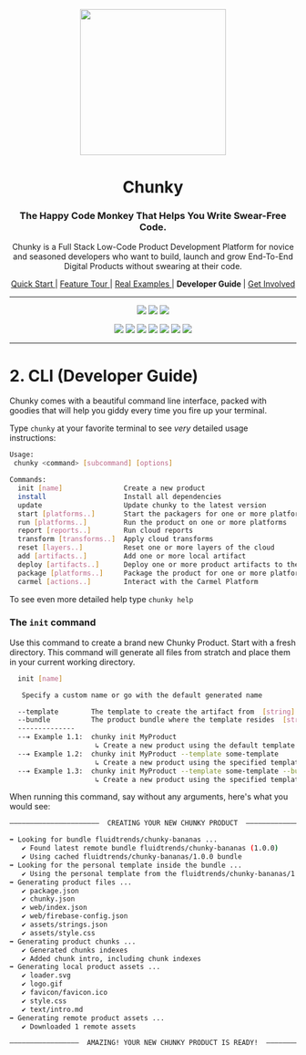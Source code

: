 <p align="center"> <img src="https://raw.githubusercontent.com/fluidtrends/chunky/master/logo.gif" width="256px"> </p>
<h1 align="center"> Chunky </h1>

<h3 align="center"> The Happy Code Monkey That Helps You Write Swear-Free Code. </h3>

<p align="center"> Chunky is a Full Stack Low-Code Product Development Platform for
novice and seasoned developers who want to build, launch and grow End-To-End Digital Products without swearing at their code. </p>

<p align="center">
<a href="../start/README.md"> Quick Start </a> |
<a href="../features/README.md"> Feature Tour </a> |
<a href="../examples/README.md"> Real Examples </a> |
<strong> Developer Guide </strong> |
<a href="../contrib/README.md"> Get Involved </a>
</p>

<hr/>

<p align="center">
<a href="https://circleci.com/gh/fluidtrends/chunky"><img src="https://circleci.com/gh/fluidtrends/chunky.svg?style=svg"/></a>
<a href="https://codeclimate.com/github/fluidtrends/chunky/test_coverage"><img src="https://api.codeclimate.com/v1/badges/f6621e761f82f6c84f40/test_coverage" /></a>
<a href="https://codeclimate.com/github/fluidtrends/chunky/maintainability"><img src="https://api.codeclimate.com/v1/badges/f6621e761f82f6c84f40/maintainability"/></a>
</p>

<p align="center">
<a href="https://www.npmjs.com/package/chunky-cli">
<img src="https://img.shields.io/npm/v/chunky-cli.svg?color=green&label=CLI&style=flat-square"/></a>
<a href="https://www.npmjs.com/package/react-chunky">
<img src="https://img.shields.io/npm/v/react-chunky.svg?color=green&label=universal&style=flat-square"/></a>
<a href="https://www.npmjs.com/package/react-dom-chunky">
<img src="https://img.shields.io/npm/v/react-dom-chunky.svg?color=green&label=web&style=flat-square"/></a>
<a href="https://www.npmjs.com/package/react-cloud-chunky">
<img src="https://img.shields.io/npm/v/react-cloud-chunky.svg?color=green&label=cloud&style=flat-square"/></a>
<a href="https://www.npmjs.com/package/react-native-chunky">
<img src="https://img.shields.io/npm/v/react-native-chunky.svg?color=blue&label=mobile&style=flat-square"/></a>
<a href="https://www.npmjs.com/package/react-electron-chunky">
<img src="https://img.shields.io/npm/v/react-electron-chunky.svg?color=blue&label=desktop&style=flat-square"/></a>
<a href="https://www.npmjs.com/package/react-blockchain-chunky">
<img src="https://img.shields.io/npm/v/react-blockchain-chunky.svg?color=blue&label=blockchain&style=flat-square"/><a/>
</p>

---

# 2. CLI (Developer Guide)

Chunky comes with a beautiful command line interface, packed with goodies that will help you giddy every time you fire up your terminal.

Type ```chunky``` at your favorite terminal to see *very* detailed usage instructions:

```bash
Usage:
 chunky <command> [subcommand] [options]

Commands:
  init [name]               Create a new product
  install                   Install all dependencies
  update                    Update chunky to the latest version
  start [platforms..]       Start the packagers for one or more platforms
  run [platforms..]         Run the product on one or more platforms
  report [reports..]        Run cloud reports
  transform [transforms..]  Apply cloud transforms
  reset [layers..]          Reset one or more layers of the cloud
  add [artifacts..]         Add one or more local artifact
  deploy [artifacts..]      Deploy one or more product artifacts to the cloud
  package [platforms..]     Package the product for one or more platforms
  carmel [actions..]        Interact with the Carmel Platform
```

To see even more detailed help type ```chunky help```

### The ```init``` command

Use this command to create a brand new Chunky Product. Start with a fresh directory. This command will generate all files from stratch and place them in your current working directory.

```bash
  init [name]

   Specify a custom name or go with the default generated name

  --template        The template to create the artifact from  [string] [default: "default"]
  --bundle          The product bundle where the template resides  [string] [default: "fluidtrends/chunky-bananas"]
  --------------
  --➔ Example 1.1:  chunky init MyProduct
                     ↳ Create a new product using the default template
  --➔ Example 1.2:  chunky init MyProduct --template some-template
                     ↳ Create a new product using the specified template from the default bundle
  --➔ Example 1.3:  chunky init MyProduct --template some-template --bundle some-bundle
                     ↳ Create a new product using the specified template from the specified bundle
```

When running this command, say without any arguments, here's what you would see:

```bash
——————————————————————  CREATING YOUR NEW CHUNKY PRODUCT  ——————————————————————

➡ Looking for bundle fluidtrends/chunky-bananas ...
   ✔ Found latest remote bundle fluidtrends/chunky-bananas (1.0.0)
   ✔ Using cached fluidtrends/chunky-bananas/1.0.0 bundle
➡ Looking for the personal template inside the bundle ...
   ✔ Using the personal template from the fluidtrends/chunky-bananas/1.0.0 bundle
➡ Generating product files ...
   ✔ package.json
   ✔ chunky.json
   ✔ web/index.json
   ✔ web/firebase-config.json
   ✔ assets/strings.json
   ✔ assets/style.css
➡ Generating product chunks ...
   ✔ Generated chunks indexes
   ✔ Added chunk intro, including chunk indexes
➡ Generating local product assets ...
   ✔ loader.svg
   ✔ logo.gif
   ✔ favicon/favicon.ico
   ✔ style.css
   ✔ text/intro.md
➡ Generating remote product assets ...
   ✔ Downloaded 1 remote assets

—————————————————  AMAZING! YOUR NEW CHUNKY PRODUCT IS READY!  —————————————————
```
